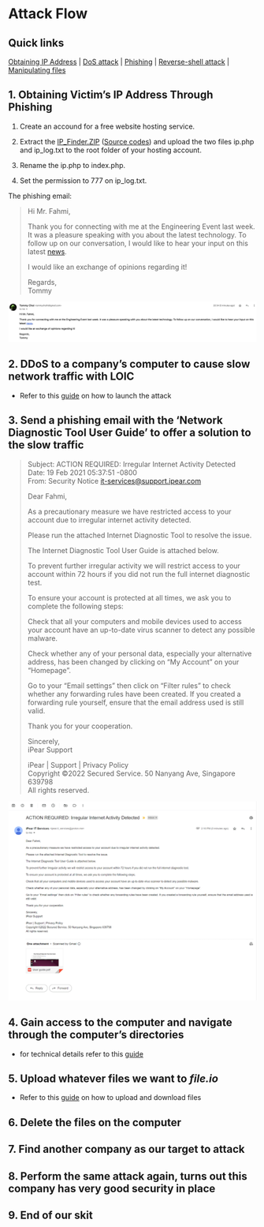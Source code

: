 # Attack Flow

## Quick links
[Obtaining IP Address](#1-obtaining-victims-ip-address-through-phishing) | [DoS attack](./LOIC.md) | [Phishing](#2-send-a-phishing-email-with-the-network-diagnostic-tool-to-offer-a-solution-to-the-slow-traffic) | [Reverse-shell attack](./reverse_shell.md) | [Manipulating files](./manipulating_files.md)

## 1. Obtaining Victim’s IP Address Through Phishing
1. Create an accound for a free website hosting service.

2. Extract the [IP_Finder.ZIP](./IP_Finder.zip)  ([Source codes](./IP_Finder/index.php)) and upload the two files ip.php and ip_log.txt to the root folder of your hosting account.

3. Rename the ip.php to index.php.

4. Set the permission to 777 on ip_log.txt.

The phishing email:
> Hi Mr. Fahmi,
> 
> Thank you for connecting with me at the Engineering Event last week. It was a pleasure speaking with you about the latest technology. To follow up on our conversation, I would like to hear your input on this latest [news](http://shorturl.at/ksT15). 
> 
> I would like an exchange of opinions regarding it!
> 
> Regards,<br>
> Tommy <br>

![Email 1](./email_1.png)


## 2. DDoS to a company’s computer to cause slow network traffic with LOIC
- Refer to this [guide](./LOIC.md) on how to launch the attack

## 3. Send a phishing email with the ‘Network Diagnostic Tool User Guide’ to offer a solution to the slow traffic

> Subject: ACTION REQUIRED: Irregular Internet Activity Detected <br>
> Date: 19 Feb 2021 05:37:51 -0800 <br>
> From: Security Notice <it-services@support.ipear.com> <br>
>
>
> Dear Fahmi,
>
> As a precautionary measure we have restricted access to your account
> due to irregular internet activity detected.
>
> Please run the attached Internet Diagnostic Tool to resolve the issue.
>
> The Internet Diagnostic Tool User Guide is attached below.
>
> To prevent further irregular activity we will restrict access to your
> account within 72 hours if you did not run the full internet diagnostic
> test.
>
>
> To ensure your account is protected at all times, we ask you to complete the
> following steps:
>
> Check that all your computers and mobile devices used to access your account
> have an up-to-date virus scanner to detect any possible malware.
>
> Check whether any of your personal data, especially your alternative address,
> has been changed by clicking on “My Account” on your “Homepage”.
> 
> Go to your “Email settings” then click on “Filter rules” to check whether any
> forwarding rules have been created. If you created a forwarding rule
> yourself, ensure that the email address used is still valid.
>
>
> Thank you for your cooperation.
> 
>
> Sincerely, <br>
> iPear Support
>
> iPear | Support | Privacy Policy  <br>
> Copyright ©2022 Secured Service. 50 Nanyang Ave, Singapore 639798 <br>
> All rights reserved. <br>

![Email](./email_2.png)

## 4. Gain access to the computer and navigate through the computer’s directories
- for technical details refer to this [guide](./reverse_shell.md)

## 5. Upload whatever files we want to *file.io*
- Refer to this [guide](./manipulating_files.md) on how to upload and download files

## 6. Delete the files on the computer

## 7. Find another company as our target to attack

## 8. Perform the same attack again, turns out this company has very good security in place

## 9. End of our skit
